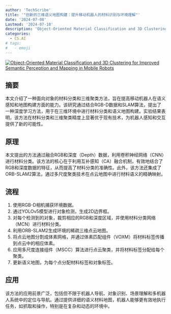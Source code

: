 ```yaml
---
author: 'TechScribe'
title: '"创新的三维语义地图构建：提升移动机器人的材料识别与环境理解"'
date: '2024-07-08'
Lastmod: '2024-07-10'
description: 'Object-Oriented Material Classification and 3D Clustering for Improved Semantic Perception and Mapping in Mobile Robots'
categories:
  - CS.AI
# tags:
#   - emoji
---
```


[![Object-Oriented Material Classification and 3D Clustering for Improved Semantic Perception and Mapping in Mobile Robots](https://arxiv-research-1301205113.cos.ap-guangzhou.myqcloud.com/images/2407.06077v1.pdf_0.jpg)](https://arxiv.org/abs/2407.06077v1)

## 摘要

本文介绍了一种面向对象的材料分类和三维聚类方法，旨在提高移动机器人在语义感知和地图构建方面的能力。该研究通过结合RGB-D数据和SLAM算法，提出了一种深度学习方法，用于在三维环境中进行材料分类和语义地图构建。实验结果表明，该方法在材料分类和三维聚类精度上显著优于现有技术，为机器人感知和交互提供了新的可能性。<!--more-->

## 原理

本文提出的方法通过融合RGB和深度（Depth）数据，利用卷积神经网络（CNN）进行材料分类。该方法的核心在于利用互补感知（CA）融合机制，有效地结合了RGB和深度数据的特征，从而提高了材料分类的准确性。此外，该方法还集成了ORB-SLAM2算法，通过多尺度聚类技术在点云地图中进行材料语义的精确映射。

## 流程

1. 使用RGB-D相机捕获环境数据。
2. 通过YOLOv5模型进行对象检测，生成2D边界框。
3. 对每个检测到的对象，裁剪相应的RGB和深度区域，并使用材料分类网络（MCN）进行材料分类。
4. 利用ORB-SLAM2生成环境的稀疏三维点云地图。
5. 将点云地图分割成体素网格，并通过体素匹配组件（VOXM）将材料标签传播到点云中的相应体素。
6. 应用多尺度连接组件（MSCC）算法进行点云聚类，并将材料标签分配给每个聚类。
7. 更新语义地图，为每个点分配材料标签和对象标签。

## 应用

该方法的应用前景广泛，包括但不限于机器人导航、对象识别、场景理解和多机器人系统中的定位与导航。通过提供详细的语义材料地图，机器人能够更有效地执行任务，如抓取和操作，特别是在复杂和动态的环境中。
